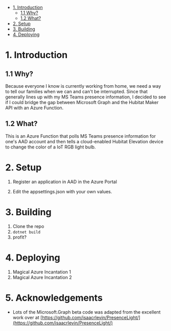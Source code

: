 - [1. Introduction](#1-introduction)
  - [1.1 Why?](#11-why)
  - [1.2 What?](#12-what)
- [2. Setup](#2-setup)
- [3. Building](#3-building)
- [4. Deploying](#4-deploying)

# 1. Introduction

## 1.1 Why?

Because everyone I know is currently working from home, we need a way to tell our families when we can 
and can't be interrupted. Since that generally lines up with my MS Teams presence information, I decided 
to see if I could bridge the gap between Microsoft Graph and the Hubitat Maker API with an Azure Function.

## 1.2 What?

This is an Azure Function that polls MS Teams presence information for one's AAD account and then tells 
a cloud-enabled Hubitat Elevation device to change the color of a IoT RGB light bulb.

# 2. Setup

1. Register an application in AAD in the Azure Portal

2. Edit the appsettings.json with your own values.

# 3. Building

1. Clone the repo
2. ```dotnet build```
3. profit?

# 4. Deploying

1. Magical Azure Incantation 1
2. Magical Azure Incantation 2

# 5. Acknowledgements

- Lots of the Microsoft.Graph beta code was adapted from the excellent work over at [https://github.com/isaacrlevin/PresenceLight/](https://github.com/isaacrlevin/PresenceLight/)